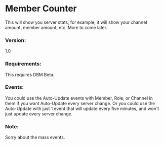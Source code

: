 # Member Counter
This will show you server stats, for example, it will show your channel amount, member amount, etc. More to come later.
### Version:
1.0
### Requirements:
This requires DBM Beta.
### Events:
You could use the Auto-Update events with Member, Role, or Channel in them if you want Auto-Update every server change. Or you could use the Auto-Update with just 1 event that will update every five minutes, and won't just update every server change.
### Note:
Sorry about the mass events.
